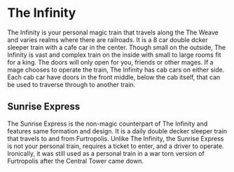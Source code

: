 # The Infinity

The Infinity is your personal magic train that travels along the The Weave and varies realms where there are railroads. It is a 8 car double dcker sleeper train with a cafe car in the center. Though small on the outside, The Infinity is vast and complex train on the inside with small to large rooms fit for a king. The doors will only open for you, friends or other mages. If a mage chooses to operate the train, The Infinity has cab cars on either side. Each cab car have doors in the front middle, below the cab itself, that can be used to traverse through to another train.

## Sunrise Express

The Sunrise Express is the non-magic counterpart of The Infinity and features same formation and design. It is a daily double decker sleeper train that travels to and from Furtropolis. Unlike The Infinity, the Sunrise Express is not your personal train, requires a ticket to enter, and a driver to operate. Ironically, it was still used as a personal train in a war torn version of Furtropolis after the Central Tower came down.

<!-- ## Background

The Infinity was named after Cartoon Network's [Infinity Train](https://en.wikipedia.org/wiki/Infinity_Train) because it can travel indefinitely along The Weave. Ironically, it was created before The Weave. It is mostly meant as a quick means of escape and to provide a moment of relaxation because pre-Legends adventures were particularly hectic. The formation of both The Infinity and Sunrise Express are based off Japan's [285 series](https://en.wikipedia.org/wiki/285_series) of trains. The two trains are meant to be identical so The Infinity can easily stop at Furtropolis without raising eyebrows whenever magic is introduced. -->
